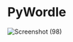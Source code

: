 # PyWordle
![Screenshot (98)](https://github.com/jayasreechilakala/PyWordle/assets/120557000/0db538a0-9139-46a7-a6c8-ad307afc161f)
